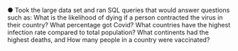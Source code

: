 ●	Took the large data set and ran SQL queries that would answer questions such as:
What is the likelihood of dying if a person contracted the virus in their country?
What percentage got Covid?
What countries have the highest infection rate compared to total population?
What continents had the highest deaths, and How many people in a country were vaccinated?
